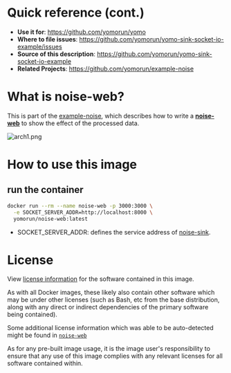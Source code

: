 # Quick reference (cont.)

- **Use it for**: https://github.com/yomorun/yomo
- **Where to file issues**: https://github.com/yomorun/yomo-sink-socket-io-example/issues
- **Source of this description**: https://github.com/yomorun/yomo-sink-socket-io-example
- **Related Projects**: https://github.com/yomorun/example-noise

# What is noise-web?

This is part of the [example-noise](https://github.com/yomorun/example-noise), which describes how to write a [**noise-web**](https://github.com/yomorun/yomo-sink-socket-io-example) to show the effect of the processed data.

![arch1.png](https://github.com/yomorun/example-noise/raw/main/docs/arch1.png?raw=true)

# How to use this image

## run the container

```bash
docker run --rm --name noise-web -p 3000:3000 \
  -e SOCKET_SERVER_ADDR=http://localhost:8000 \
  yomorun/noise-web:latest
```

- SOCKET_SERVER_ADDR: defines the service address of [noise-sink](https://github.com/yomorun/yomo-sink-socketio-server-example).

# License

View [license information](https://github.com/yomorun/yomo/blob/master/LICENSE) for the software contained in this image.

As with all Docker images, these likely also contain other software which may be under other licenses (such as Bash, etc from the base distribution, along with any direct or indirect dependencies of the primary software being contained).

Some additional license information which was able to be auto-detected might be found in [`noise-web`](https://github.com/yomorun/yomo-sink-socket-io-example)

As for any pre-built image usage, it is the image user's responsibility to ensure that any use of this image complies with any relevant licenses for all software contained within.

